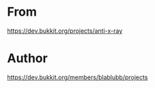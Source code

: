 # From
https://dev.bukkit.org/projects/anti-x-ray

# Author
https://dev.bukkit.org/members/blablubb/projects
